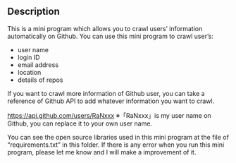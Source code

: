 ## Description
This is a mini program which allows you to crawl users’ information automatically on Github.
You can use this mini program to crawl user’s:

* user name
* login ID
* email address
* location
* details of repos

If you want to crawl more information of Github user,
you can take a reference of Github API to add whatever information you want to crawl.

https://api.github.com/users/RaNxxx
※「RaNxxx」is my user name on Github, you can replace it to your own user name.

You can see the open source libraries used in this mini program at the file of “requirements.txt” in this folder.
If there is any error when you run this mini program,
please let me know and I will make a improvement of it.
